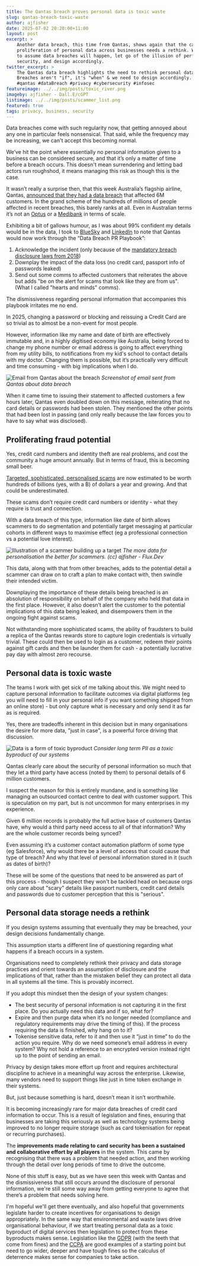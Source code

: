 ```yaml
---
title: The Qantas breach proves personal data is toxic waste
slug: qantas-breach-toxic-waste
author: ajfisher
date: 2025-07-02 20:20:00+11:00
layout: post
excerpt: >
    Another data breach, this time from Qantas, shows again that the capture and
    proliferation of personal data across businesses needs a rethink. We need
    to assume data breaches will happen, let go of the illusion of perfect
    security, and design accordingly.
twitter_excerpt: >
    The Qantas data breach highlights the need to rethink personal data handling.
    Breaches aren't "if", it's "when" & we need to design accordingly.
    #qantas #dataBreach #privacy #cybersecurity #infosec
featureimage: ../../img/posts/toxic_river.png
imageby: ajfisher - Dall.E/cGPT
listimage: ../../img/posts/scammer_list.png
featured: true
tags: privacy, business, security
---
```


Data breaches come with such regularity now, that getting annoyed about any
one in particular feels nonsensical. That said, while the frequency may be
increasing, we can't accept this becoming normal.

We’ve hit the point where essentially no personal information given to a
business can be considered secure, and that it’s only a matter of time before a
breach occurs. This doesn't mean surrendering and letting bad actors run
roughshod, it means managing this risk as though this is the case.

It wasn’t really a surprise then, that this week Australia’s flagship airline,
Qantas, [announced that they had a data
breach](https://www.qantas.com/au/en/support/information-for-customers-on-cyber-incident.html)
that affected 6M customers. In the grand scheme of the hundreds of millions of
people affected in recent breaches, this barely ranks at all. Even in Australian
terms it’s not an [Optus](https://en.wikipedia.org/wiki/2022_Optus_data_breach)
or a [Medibank](https://en.wikipedia.org/wiki/Medibank#2022_cyberattack) in
terms of scale.

Exhibiting a bit of gallows humour, as I was about 99% confident my details
would be in the data, I took to
[BlueSky](https://bsky.app/profile/ajfisher.social/post/3lswvoeq7o22w) and
[LinkedIn](https://www.linkedin.com/posts/andrewfisher_privacy-qantas-security-activity-7345975837722034178-_IzI/)
to note that Qantas would now work through the “Data Breach PR Playbook”:

1. Acknowledge the incident (only because of the [mandatory breach disclosure
   laws from 2018](https://www.oaic.gov.au/privacy/notifiable-data-breaches))
2. Downplay the impact of the data loss (no credit card, passport info of
   passwords leaked)
3. Send out some comms to affected customers that reiterates the above but adds
   "be on the alert for scams that look like they are from us". (What I called
   "hearts and minds" comms).

The dismissiveness regarding personal information that accompanies this
playbook irritates me no end.

In 2025, changing a password or blocking and reissuing a Credit Card are so
trivial as to almost be a non-event for most people.

However, information like my name and date of birth are effectively immutable
and, in a highly digitised economy like Australia, being forced to change my
phone number or email address is going to affect everything from my utility
bills, to notifications from my kid's school to contact details with my doctor.
Changing them is possible, but it’s practically very difficult and time
consuming - with big implications when I do.

![Email from Qantas about the breach](../../img/posts/qantas_breach_letter.png)
*Screenshot of email sent from Qantas about data breach*

When it came time to issuing their statement to affected customers a few hours
later, Qantas even doubled down on this message, reiterating that no card
details or passwords had been stolen. They mentioned the other points that had
been lost in passing (and only really because the law forces you to have to say
what was disclosed).

## Proliferating fraud potential

Yes, credit card numbers and identity theft are real problems, and cost the
community a huge amount annually. But in terms of fraud, this is becoming small
beer.

[Targeted, sophisticated, personalised
scams](https://en.wikipedia.org/wiki/Pig_butchering_scam) are now estimated to
be worth hundreds of billions (yes, with a B) of dollars a year and growing. And
that could be underestimated.

These scams don’t require credit card numbers or identity - what they
require is trust and connection.

With a data breach of this type, information like date of birth
allows scammers to do segmentation and potentially target messaging
at particular cohorts in different ways to maximise effect (eg a professional
connection vs a potential love interest).

![Illustration of a scammer building up a target](../../img/posts/scammer.png)
*The more data for personalisation the better for scammers. (cc) ajfisher - Flux.Dev*

This data, along with that from other breaches, adds to the potential detail a
scammer can draw on to craft a plan to make contact with, then swindle their
intended victim.

Downplaying the importance of these details being breached is an absolution of
responsibility on behalf of the company who held that data in the first place.
However, it also doesn’t alert the customer to the potential implications of
this data being leaked, and disempowers them in the ongoing fight against scams.

Not withstanding more sophisticated scams, the ability of fraudsters to build a
replica of the Qantas rewards store to capture login credentials is virtually
trivial. These could then be used to login as a customer, redeem their points
against gift cards and then be launder them for cash - a potentially
lucrative pay day with almost zero recourse.

## Personal data is toxic waste

The teams I work with get sick of me talking about this. We might need to
capture personal information to facilitate outcomes via digital platforms (eg
you will need to fill in your personal info if you want something shipped from
an online store) - but only capture what is necessary and only send it as far
as is required.

Yes, there are tradeoffs inherent in this decision but in many organisations
the desire for more data, "just in case", is a powerful force driving that
discussion.

![Data is a form of toxic byproduct](../../img/posts/data_waste.png)
*Consider long term PII as a toxic byproduct of our systems*

Qantas clearly care about the security of personal information so much that
they let a third party have access (noted by them) to personal details of 6
million customers.

I suspect the reason for this is entirely mundane, and is something like
managing an outsourced contact centre to deal with customer support. This is
speculation on my part, but is not uncommon for many enterprises in my experience.

Given 6 million records is probably the full active base of customers Qantas
have, why would a third party need access to all of that information? Why are
the whole customer records being synced?

Even assuming it’s a customer contact automation platform of some type (eg
Salesforce), why would there be a level of access that could cause that type of
breach? And why that level of personal information stored in it (such as dates
of birth)?

These will be some of the questions that need to be answered as part of this
process - though I suspect they won't be tackled head on because orgs only care
about "scary" details like passport numbers, credit card details and passwords
due to customer perception that this is "serious".

## Personal data storage needs a rethink

If you design systems assuming that eventually they may be breached, your
design decisions fundamentally change.

This assumption starts a different line of questioning regarding what happens
if a breach occurs in a system.

Organisations need to completely rethink their privacy and data storage
practices and orient towards an assumption of disclosure and the implications
of that, rather than the mistaken belief they can protect all data in all
systems all the time. This is provably incorrect.

If you adopt this mindset then the design of your system changes:

- The best security of personal information is not capturing it in the first
  place. Do you actually need this data and if so, what for?
- Expire and then purge data when it’s no longer needed (compliance and
  regulatory requirements may drive the timing of this). If the process
  requiring the data is finished, why hang on to it?
- Tokenise sensitive data, refer to it and then use it “just in time” to do the
  action you require. Why do we need someone’s email address in every system?
  Why not hold a reference to an encrypted version instead right up to the
  point of sending an email.

Privacy by design takes more effort up front and requires architectural
discipline to achieve in a meaningful way across the enterprise. Likewise, many
vendors need to support things like just in time token exchange in their
systems.

But, just because something is hard, doesn’t mean it isn’t worthwhile.

It is becoming increasingly rare for major data breaches of credit card
information to occur. This is a result of legislation and fines, ensuring that
businesses are taking this seriously as well as technology systems being
improved to no longer require storage (such as card tokenisation for repeat or
recurring purchases).

The <b>improvements made relating to card security has been a sustained and
collaborative effort by all players</b> in the system. This came by recognising
that there was a problem that needed action, and then working through the detail
over long periods of time to drive the outcome.

None of this stuff is easy, but as we have seen this week with Qantas and the
dismissiveness that still occurs around the disclosure of personal information,
we're still some way away from getting everyone to agree that there’s a problem
that needs solving here.

I'm hopeful we'll get there eventually, and also hopeful that governments
legislate harder to create incentives for organisations to design
appropriately. In the same way that environmental and waste laws drive
organisational behaviour, if we start treating personal data as a toxic
byproduct of digital services then legislation to protect from these byproducts
makes sense. Legislation like the
[GDPR](https://en.wikipedia.org/wiki/General_Data_Protection_Regulation)
(with the teeth that come from fines) and the
[CCPA](https://en.wikipedia.org/wiki/California_Consumer_Privacy_Act) are good
examples of a starting point but need to go wider, deeper and have tough fines
so the calculus of deterrence makes sense for companies to take action.
